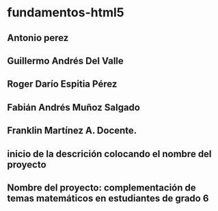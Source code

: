 # fundamentos-html5
## Antonio perez
## Guillermo Andrés Del Valle
##  Roger Darío Espitia Pérez
## Fabián Andrés Muñoz Salgado
## Franklin Martínez A. Docente.
## inicio de la descrición colocando el nombre del proyecto
## Nombre del proyecto: complementación de temas matemáticos en estudiantes de grado 6 
